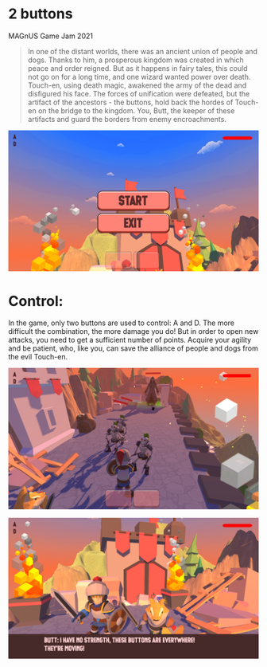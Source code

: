 # 2 buttons
MAGnUS Game Jam 2021
> In one of the distant worlds, there was an ancient union of people and dogs. 
> Thanks to him, a prosperous kingdom was created in which peace and order reigned. 
> But as it happens in fairy tales, this could not go on for a long time, and one wizard wanted power over death. 
> Touch-en, using death magic, awakened the army of the dead and disfigured his face. The forces of unification were defeated, but the artifact of the ancestors - the buttons, hold back the hordes of Touch-en on the bridge to the kingdom. You, Butt, the keeper of these artifacts and guard the borders from enemy encroachments.

![](https://github.com/Ari-Games/2buttons/blob/master/Assets/2butt_start.png)

# Control:

In the game, only two buttons are used to control: A and D. The more difficult the combination, the more damage you do! But in order to open new attacks, you need to get a sufficient number of points. Acquire your agility and be patient, who, like you, can save the alliance of people and dogs from the evil Touch-en.

![](https://github.com/Ari-Games/2buttons/blob/master/Assets/2butt_game.png)

![](https://github.com/Ari-Games/2buttons/blob/master/Assets/2butt_dialog.png)

